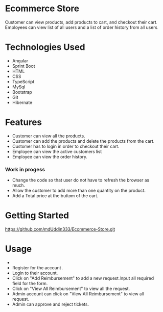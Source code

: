 # Ecommerce Store
Customer can view products, add products to cart, and checkout their cart.
Employees can view list of all users and a list of order history from all users.
# Technologies Used
* Angular
* Sprint Boot
* HTML
* CSS
* TypeScript
* MySql
* Bootstrap
* Git
* Hibernate

# Features
* Customer can view all the products.
* Customer can add the products and delete the products from the cart.
* Customer has to login in order to checkout their cart.
* Employee can view the active customers list
* Employee can view the order history.

### Work in progess
* Change the code so that user do not have to refresh the browser as much.
* Allow the customer to add more than one quantity on the product.
* Add a Total price at the buttom of the cart.

# Getting Started
https://github.com/mdUddin333/Ecommerce-Store.git

# Usage
* 
* Register for the account .
* Login to their account.
* Click on "Add Reimbursement" to add a new request.Input all required field for the form.
* Click on "View All Reimbursement" to view all the request.
* Admin account can click on "View All Reimbursement" to view all request.
* Admin can approve and reject tickets.
